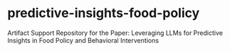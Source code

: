 # predictive-insights-food-policy
Artifact Support Repository for the Paper: Leveraging LLMs for Predictive Insights in Food Policy and Behavioral Interventions
